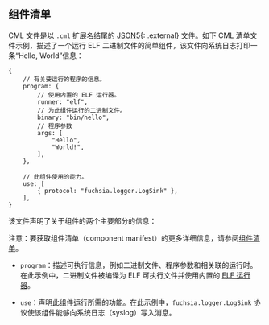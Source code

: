 <!-- ## Component manifests -->
## 组件清单

<!-- 
CML files are [JSON5](https://json5.org/){: .external} files that end with a
`.cml` extension. Below is an example CML manifest file for a simple component
running an ELF binary that prints a "Hello, World" message to the system log:
 -->
CML 文件是以 `.cml` 扩展名结尾的 [JSON5](https://json5.org/){: .external} 文件。如下 CML 清单文件示例，描述了一个运行 ELF 二进制文件的简单组件，该文件向系统日志打印一条“Hello, World”信息：

<!-- 
```json5
{
    // Information about the program to run.
    program: {
        // Use the built-in ELF runner.
        runner: "elf",
        // The binary to run for this component.
        binary: "bin/hello",
        // Program arguments
        args: [
            "Hello",
            "World!",
        ],
    },

    // Capabilities used by this component.
    use: [
        { protocol: "fuchsia.logger.LogSink" },
    ],
}
```
 -->
```json5
{
    // 有关要运行的程序的信息。
    program: {
        // 使用内置的 ELF 运行器。
        runner: "elf",
        // 为此组件运行的二进制文件。
        binary: "bin/hello",
        // 程序参数
        args: [
            "Hello",
            "World!",
        ],
    },

    // 此组件使用的能力。
    use: [
        { protocol: "fuchsia.logger.LogSink" },
    ],
}
```

<!-- 
This file declares two main sections of information about the component:
 -->
该文件声明了关于组件的两个主要部分的信息：

<!-- 
Note: For more details on component manifests, see
[component manifests](/concepts/components/v2/component_manifests.md).
 -->
注意：要获取组件清单（component manifest）的更多详细信息，请参阅[组件清单](/concepts/components/v2/component_manifests.md)。

<!-- 
* `program`: Describes the executable information such as the binary file,
  program arguments, and the associated runtime. In this example, a binary
  is compiled as an ELF executable and uses the built-in
  [ELF runner](/concepts/components/v2/elf_runner.md).
 -->
* `program`：描述可执行信息，例如二进制文件、程序参数和相关联的运行时。在此示例中，二进制文件被编译为 ELF 可执行文件并使用内置的 [ELF 运行器](/concepts/components/v2/elf_runner.md)。
<!-- 
* `use`: Declares the capabilities this component requires to run. In this
  example, the `fuchsia.logger.LogSink` protocol enables the component to write
  messages to the system log (`syslog`).
 -->
* `use`：声明此组件运行所需的功能。在此示例中，`fuchsia.logger.LogSink` 协议使该组件能够向系统日志（syslog）写入消息。
